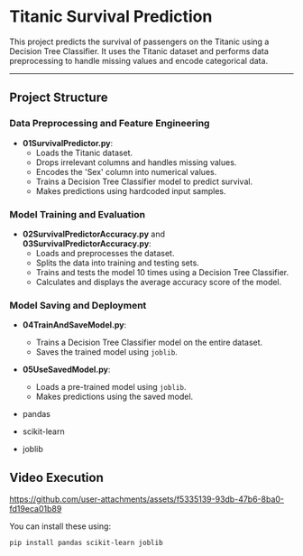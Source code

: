 # Titanic Survival Prediction

This project predicts the survival of passengers on the Titanic using a Decision Tree Classifier. It uses the Titanic dataset and performs data preprocessing to handle missing values and encode categorical data.

---

## Project Structure

### Data Preprocessing and Feature Engineering
- **01SurvivalPredictor.py**: 
  - Loads the Titanic dataset.
  - Drops irrelevant columns and handles missing values.
  - Encodes the 'Sex' column into numerical values.
  - Trains a Decision Tree Classifier model to predict survival.
  - Makes predictions using hardcoded input samples.

### Model Training and Evaluation
- **02SurvivalPredictorAccuracy.py** and **03SurvivalPredictorAccuracy.py**: 
  - Loads and preprocesses the dataset.
  - Splits the data into training and testing sets.
  - Trains and tests the model 10 times using a Decision Tree Classifier.
  - Calculates and displays the average accuracy score of the model.

### Model Saving and Deployment
- **04TrainAndSaveModel.py**: 
  - Trains a Decision Tree Classifier model on the entire dataset.
  - Saves the trained model using `joblib`.

- **05UseSavedModel.py**: 
  - Loads a pre-trained model using `joblib`.
  - Makes predictions using the saved model.


- pandas
- scikit-learn
- joblib

## Video Execution



https://github.com/user-attachments/assets/f5335139-93db-47b6-8ba0-fd19eca01b89


You can install these using:
```bash
pip install pandas scikit-learn joblib




